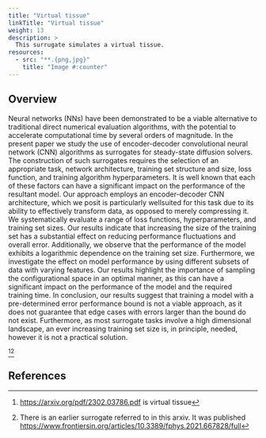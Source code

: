 ```yaml
---
title: "Virtual tissue"
linkTitle: "Virtual tissue"
weight: 13
description: >
  This surrugate simulates a virtual tissue.
resources:
  - src: "**.{png,jpg}"
    title: "Image #:counter"
---
```


## Overview

Neural networks (NNs) have been demonstrated to be a viable
alternative to traditional direct numerical evaluation algorithms,
with the potential to accelerate computational time by several orders
of magnitude. In the present paper we study the use of encoder-decoder
convolutional neural network (CNN) algorithms as surrogates for
steady-state diffusion solvers. The construction of such surrogates
requires the selection of an appropriate task, network architecture,
training set structure and size, loss function, and training algorithm
hyperparameters. It is well known that each of these factors can have
a significant impact on the performance of the resultant model.  Our
approach employs an encoder-decoder CNN architecture, which we posit
is particularly wellsuited for this task due to its ability to
effectively transform data, as opposed to merely compressing it. We
systematically evaluate a range of loss functions, hyperparameters,
and training set sizes.  Our results indicate that increasing the size
of the training set has a substantial effect on reducing performance
fluctuations and overall error. Additionally, we observe that the
performance of the model exhibits a logarithmic dependence on the
training set size. Furthermore, we investigate the effect on model
performance by using different subsets of data with varying
features. Our results highlight the importance of sampling the
configurational space in an optimal manner, as this can have a
significant impact on the performance of the model and the required
training time. In conclusion, our results suggest that training a
model with a pre-determined error performance bound is not a viable
approach, as it does not guarantee that edge cases with errors larger
than the bound do not exist. Furthermore, as most surrogate tasks
involve a high dimensional landscape, an ever increasing training set
size is, in principle, needed, however it is not a practical solution.

[^1][^2]

## References

[^1]: https://arxiv.org/pdf/2302.03786.pdf is virtual tissue

[^2]: There is an earlier surrogate referred to in this arxiv. It was published
https://www.frontiersin.org/articles/10.3389/fphys.2021.667828/full
